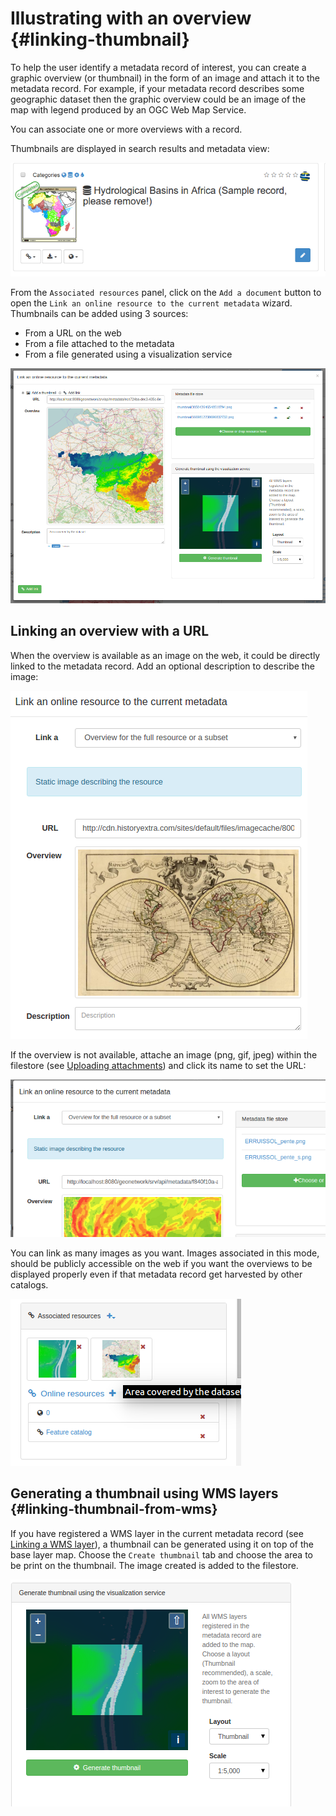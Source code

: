 # Illustrating with an overview {#linking-thumbnail}

To help the user identify a metadata record of interest, you can create a graphic overview (or thumbnail) in the form of an image and attach it to the metadata record. For example, if your metadata record describes some geographic dataset then the graphic overview could be an image of the map with legend produced by an OGC Web Map Service.

You can associate one or more overviews with a record.

Thumbnails are displayed in search results and metadata view:

![](img/thumb-in-search-results.png)

From the `Associated resources` panel, click on the `Add a document` button to open the `Link an online resource to the current metadata` wizard. Thumbnails can be added using 3 sources:

-   From a URL on the web
-   From a file attached to the metadata
-   From a file generated using a visualization service

![](img/thumb.png)

## Linking an overview with a URL

When the overview is available as an image on the web, it could be directly linked to the metadata record. Add an optional description to describe the image:

![](img/thumb-from-url.png)

If the overview is not available, attache an image (png, gif, jpeg) within the filestore (see [Uploading attachments](using-filestore.md)) and click its name to set the URL:

![](img/thumb-from-filestore.png)

You can link as many images as you want. Images associated in this mode, should be publicly accessible on the web if you want the overviews to be displayed properly even if that metadata record get harvested by other catalogs.

![](img/thumb-in-editor.png)

## Generating a thumbnail using WMS layers {#linking-thumbnail-from-wms}

If you have registered a WMS layer in the current metadata record (see [Linking a WMS layer](linking-online-resources.md#linking-wms-layer)), a thumbnail can be generated using it on top of the base layer map. Choose the `Create thumbnail` tab and choose the area to be print on the thumbnail. The image created is added to the filestore.

![](img/thumbprint.png)
